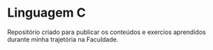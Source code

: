 # Linguagem C
 Repositório criado para publicar os conteúdos e exercíos aprendidos durante minha trajetória na Faculdade.
